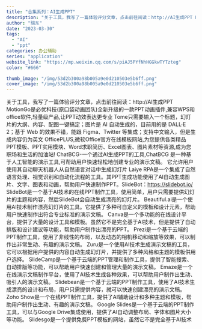 ```yaml
---
title: "合集系列：AI生成PPT"
description: "关于工具，我写了一篇体验评分文章，点击前往阅读：http://AI生成PPT MotionGo是必优科技(原口袋动画团队"
author: "瑞东"
date: "2023-03-30"
tags:
  - "AI"
  - "ppt"
categories: 办公辅助
series: "application"
website_link: "https://mp.weixin.qq.com/s/piAJ5PYfNhHGGkwTYTzteg"
color: "#666"

thumb_image: "/img/53d2b300a98b005a9e0d210503e5b6ff.png"
cover_image: "/img/53d2b300a98b005a9e0d210503e5b6ff.png"
---
```


关于工具，我写了一篇体验评分文章，点击前往阅读：http://AI生成PPT MotionGo是必优科技(原口袋动画团队)全新升级的一款PPT动画插件,兼容WPS和office软件,轻量级产品,让PPT动效表达更专业 Tome只需要输入一个标题，幻灯片的大纲、内容、配图一键搞定；图片是 AI 自动生成的，目前用的是 DALL·E 2；基于 Web 的效果不错，能跟 Figma、Twitter 等集成；支持中文输入，但是生成内容仍为英文 OfficePLUS,微软Office官方在线模板网站,为您提供各类精品PPT模板、PPT实用模块、Word求职简历、Excel图表、图片素材等资源,成为您职场和生活的加油站! ChatBCG-一个通过AI生成PPT的工具,ChatBCG 是一种基于人工智能的演示工具,可帮助用户快速轻松地创建专业的演示文稿。 它允许用户使用其自动聊天机器人从自然语言对话中生成幻灯片 Laiye RPA是一个集成了自然语言处理、视觉识别和自动化流程的工具。其PPT生成功能使用了AI自动生成图片、文字、图表和动画，帮助用户快速制作PPT。SlideBot：https://slidebot.io/ SlideBot是一个基于AI技术的在线PPT制作工具，使用简单，用户只需要提供幻灯片的主题和内容，然后SlideBot会自动生成漂亮的幻灯片。 Beautiful.ai是一个使用AI技术制作漂亮幻灯片的工具。它提供了多种可自定义的模板和设计元素，帮助用户快速制作出符合专业标准的演示文稿。 Canva是一个多功能的在线设计平台，提供了大量的设计工具和模板。虽然它不是完全基于AI技术，但是提供了自动排版和设计建议等功能，帮助用户制作出漂亮的PPT。 Prezi是一个基于云端的PPT制作工具，使用了非线性的布局，以及动态的相机移动和缩放等效果，可以制作出非常生动、有趣的演示文稿。 Zuru是一个使用AI技术生成演示文稿的工具，它可以根据用户提供的内容自动生成幻灯片，并提供了多种风格和主题的模板供用户选择。 SlideCamp是一个基于云端的PPT管理和制作工具，提供了智能搜索、自动排版等功能，可以帮助用户快速创建和管理大量的演示文稿。 Emaze是一个在线演示文稿制作平台，使用了AI技术生成各种效果，可以帮助用户制作出生动、吸引人的演示文稿。 Slidebean是一个基于云端的PPT制作工具，使用了AI技术生成漂亮的设计和布局，用户只需提供内容，就可以快速创建漂亮的演示文稿。 Zoho Show是一个在线PPT制作工具，提供了AI辅助设计和多种主题和模板，帮助用户制作出生动、有趣的演示文稿。 Google Slides是一个基于云端的PPT制作工具，可以与Google Drive集成使用，提供了AI自动调整布局、字体和图片大小等功能。 Slidesgo是一个提供免费PPT模板的网站，虽然它不是完全基于AI技术